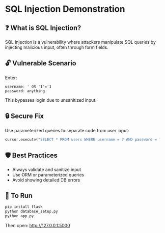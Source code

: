 # SQL Injection Demonstration

## ❓ What is SQL Injection?
SQL Injection is a vulnerability where attackers manipulate SQL queries by injecting malicious input, often through form fields.

## 🔓 Vulnerable Scenario
Enter:
```
username: ' OR '1'='1
password: anything
```
This bypasses login due to unsanitized input.

## 🔒 Secure Fix
Use parameterized queries to separate code from user input:
```python
cursor.execute("SELECT * FROM users WHERE username = ? AND password = ?", (user, pwd))
```

## 🛡 Best Practices
- Always validate and sanitize input
- Use ORM or parameterized queries
- Avoid showing detailed DB errors

## 🚀 To Run
```bash
pip install flask
python database_setup.py
python app.py
```
Then open: http://127.0.0.1:5000